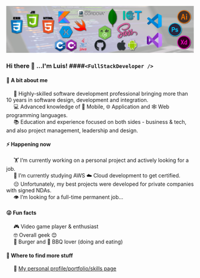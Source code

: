 ![stacks](./Background.png)

### Hi there 👋 ...I'm Luis! ####`<FullStackDeveloper />`

#### 🤔 A bit about me
&nbsp;&nbsp;&nbsp;&nbsp;&nbsp;🤹 Highly-skilled software development professional bringing more than 10 years in software design, development and integration.<br>
&nbsp;&nbsp;&nbsp;&nbsp;&nbsp;💻 Advanced knowledge of 📱 Mobile, 🌐 Application and 🕸️ Web programming languages.<br>
&nbsp;&nbsp;&nbsp;&nbsp;&nbsp;📚 Education and experience focused on both sides - business & tech, and also project management, leadership and design.

#### ⚡ Happening now
&nbsp;&nbsp;&nbsp;&nbsp;&nbsp;🏋️‍ I’m currently working on a personal project and actively looking for a job.<br>
&nbsp;&nbsp;&nbsp;&nbsp;&nbsp;📖 I’m currently studying AWS ☁️ Cloud development to get certified.<br>
&nbsp;&nbsp;&nbsp;&nbsp;&nbsp;😔 Unfortunately, my best projects were developed for private companies with signed NDAs.<br>
&nbsp;&nbsp;&nbsp;&nbsp;&nbsp;👁️ I’m looking for a full-time permanent job...<br>

#### 😜 Fun facts<br>
&nbsp;&nbsp;&nbsp;&nbsp;&nbsp;🎮 Video game player & enthusiast<br>
&nbsp;&nbsp;&nbsp;&nbsp;&nbsp;🤓 Overall geek 😊<br>
&nbsp;&nbsp;&nbsp;&nbsp;&nbsp;🍔 Burger and 🥩 BBQ lover (doing and eating)<br>

#### 💬 Where to find more stuff
&nbsp;&nbsp;&nbsp;&nbsp;&nbsp;💼 [My personal profile/portfolio/skills page](https://appdevcanada.github.io) 
